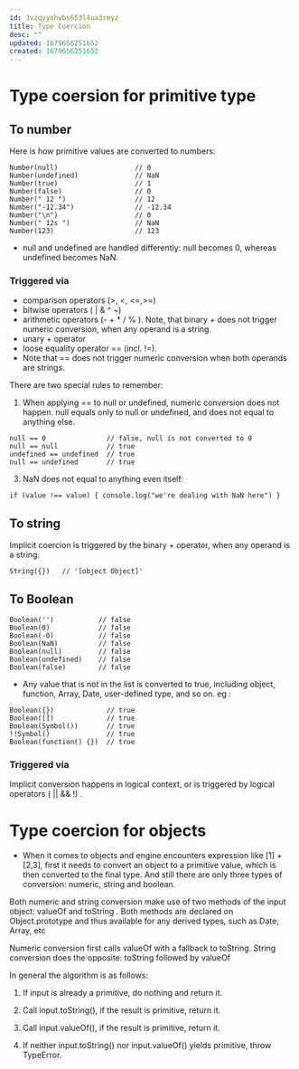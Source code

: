 ```yaml
---
id: 3vzqyyohwbs653l4ua3rmyz
title: Type Coercion
desc: ""
updated: 1679656251652
created: 1679656251652
---
```


# Type coersion for primitive type

## To number

Here is how primitive values are converted to numbers:

```
Number(null)                   // 0
Number(undefined)              // NaN
Number(true)                   // 1
Number(false)                  // 0
Number(" 12 ")                 // 12
Number("-12.34")               // -12.34
Number("\n")                   // 0
Number(" 12s ")                // NaN
Number(123)                    // 123
```

- null and undefined are handled differently: null becomes 0, whereas undefined becomes NaN.

### Triggered via

- comparison operators (>, <, <=,>=)
- bitwise operators ( | & ^ ~)
- arithmetic operators (- + \* / % ). Note, that binary + does not trigger numeric conversion, when any operand is a string.
- unary + operator
- loose equality operator == (incl. !=).
- Note that == does not trigger numeric conversion when both operands are strings.

There are two special rules to remember:

1. When applying == to null or undefined, numeric conversion does not happen. null equals only to null or undefined, and does not equal to anything else.

```
null == 0               // false, null is not converted to 0
null == null            // true
undefined == undefined  // true
null == undefined       // true
```

3. NaN does not equal to anything even itself:

```
if (value !== value) { console.log("we're dealing with NaN here") }
```

## To string

Implicit coercion is triggered by the binary + operator, when any operand is a string:

```
String({})   // '[object Object]'
```

## To Boolean

```
Boolean('')           // false
Boolean(0)            // false
Boolean(-0)           // false
Boolean(NaN)          // false
Boolean(null)         // false
Boolean(undefined)    // false
Boolean(false)        // false
```

- Any value that is not in the list is converted to true, including object, function, Array, Date, user-defined type, and so on.
  eg :

```
Boolean({})             // true
Boolean([])             // true
Boolean(Symbol())       // true
!!Symbol()              // true
Boolean(function() {})  // true
```

### Triggered via

Implicit conversion happens in logical context, or is triggered by logical operators ( || && !) .

# Type coercion for objects

- When it comes to objects and engine encounters expression like [1] + [2,3], first it needs to convert an object to a primitive value, which is then converted to the final type. And still there are only three types of conversion: numeric, string and boolean.

Both numeric and string conversion make use of two methods of the input object: valueOf and toString . Both methods are declared on Object.prototype and thus available for any derived types, such as Date, Array, etc

Numeric conversion first calls valueOf with a fallback to toString.
String conversion does the opposite: toString followed by valueOf

In general the algorithm is as follows:

1. If input is already a primitive, do nothing and return it.

2. Call input.toString(), if the result is primitive, return it.

3. Call input.valueOf(), if the result is primitive, return it.

4. If neither input.toString() nor input.valueOf() yields primitive, throw TypeError.
